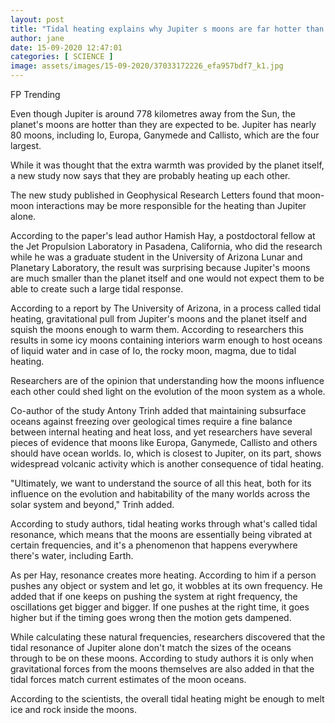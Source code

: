 ```yaml
---
layout: post
title: "Tidal heating explains why Jupiter s moons are far hotter than researchers expect study claims Technology News Firstpost"
author: jane 
date: 15-09-2020 12:47:01 
categories: [ SCIENCE ] 
image: assets/images/15-09-2020/37033172226_efa957bdf7_k1.jpg
---
```

FP Trending

Even though Jupiter is around 778 kilometres away from the Sun, the planet's moons are hotter than they are expected to be. Jupiter has nearly 80 moons, including Io, Europa, Ganymede and Callisto, which are the four largest.

While it was thought that the extra warmth was provided by the planet itself, a new study now says that they are probably heating up each other.

The new study published in Geophysical Research Letters found that moon-moon interactions may be more responsible for the heating than Jupiter alone.

According to the paper's lead author Hamish Hay, a postdoctoral fellow at the Jet Propulsion Laboratory in Pasadena, California, who did the research while he was a graduate student in the University of Arizona Lunar and Planetary Laboratory, the result was surprising because Jupiter's moons are much smaller than the planet itself and one would not expect them to be able to create such a large tidal response.

According to a report by The University of Arizona, in a process called tidal heating, gravitational pull from Jupiter's moons and the planet itself and squish the moons enough to warm them. According to researchers this results in some icy moons containing interiors warm enough to host oceans of liquid water and in case of Io, the rocky moon, magma, due to tidal heating.

Researchers are of the opinion that understanding how the moons influence each other could shed light on the evolution of the moon system as a whole.

Co-author of the study Antony Trinh added that maintaining subsurface oceans against freezing over geological times require a fine balance between internal heating and heat loss, and yet researchers have several pieces of evidence that moons like Europa, Ganymede, Callisto and others should have ocean worlds. Io, which is closest to Jupiter, on its part, shows widespread volcanic activity which is another consequence of tidal heating.

"Ultimately, we want to understand the source of all this heat, both for its influence on the evolution and habitability of the many worlds across the solar system and beyond," Trinh added.

According to study authors, tidal heating works through what's called tidal resonance, which means that the moons are essentially being vibrated at certain frequencies, and it's a phenomenon that happens everywhere there's water, including Earth.

As per Hay, resonance creates more heating. According to him if a person pushes any object or system and let go, it wobbles at its own frequency. He added that if one keeps on pushing the system at right frequency, the oscillations get bigger and bigger. If one pushes at the right time, it goes higher but if the timing goes wrong then the motion gets dampened.

While calculating these natural frequencies, researchers discovered that the tidal resonance of Jupiter alone don't match the sizes of the oceans through to be on these moons. According to study authors it is only when gravitational forces from the moons themselves are also added in that the tidal forces match current estimates of the moon oceans.

According to the scientists, the overall tidal heating might be enough to melt ice and rock inside the moons.